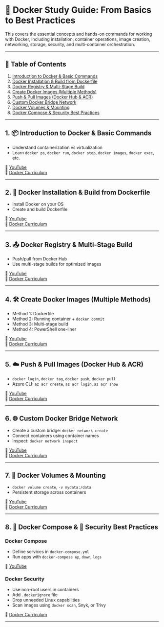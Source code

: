 # 🐳 Docker Study Guide: From Basics to Best Practices

This covers the essential concepts and hands-on commands for working with Docker, including installation, container operations, image creation, networking, storage, security, and multi-container orchestration.

---

## 📌 Table of Contents

1. [Introduction to Docker & Basic Commands](#1-introduction-to-docker--basic-commands)
2. [Docker Installation & Build from Dockerfile](#2-docker-installation--build-from-dockerfile)
3. [Docker Registry & Multi-Stage Build](#3-docker-registry--multi-stage-build)
4. [Create Docker Images (Multiple Methods)](#4-create-docker-images-multiple-methods)
5. [Push & Pull Images (Docker Hub & ACR)](#5-push--pull-images-docker-hub--acr)
6. [Custom Docker Bridge Network](#6-custom-docker-bridge-network)
7. [Docker Volumes & Mounting](#7-docker-volumes--mounting)
8. [Docker Compose & Security Best Practices](#8-docker-compose--security-best-practices)

---

## 1. 📦 Introduction to Docker & Basic Commands

- Understand containerization vs virtualization
- Learn `docker ps`, `docker run`, `docker stop`, `docker images`, `docker exec`, etc.

🎥 [YouTube](https://www.youtube.com/watch?v=jPdIRX6q4jA)  
📘 [Docker Curriculum](https://docker-curriculum.com/)

---

## 2. 🔧 Docker Installation & Build from Dockerfile

- Install Docker on your OS
- Create and build Dockerfile

🎥 [YouTube](https://youtu.be/LQjaJINkQXY?si=5nHnY6Bf2O9DRS-H)  
📘 [Docker Curriculum](https://docker-curriculum.com/)

---

## 3. 📤 Docker Registry & Multi-Stage Build

- Push/pull from Docker Hub
- Use multi-stage builds for optimized images

🎥 [YouTube](https://youtu.be/VyO8MPIfHnE?si=jznsWRY8rzEqmGDZ)  
📘 [Docker Curriculum](https://docker-curriculum.com/)

---

## 4. 🛠️ Create Docker Images (Multiple Methods)

- Method 1: Dockerfile  
- Method 2: Running container + `docker commit`  
- Method 3: Multi-stage build  
- Method 4: PowerShell one-liner

🎥 [YouTube](https://www.youtube.com/watch?v=apGV9Kg7ics)  
📘 [Docker Curriculum](https://docker-curriculum.com/)

---

## 5. ☁️ Push & Pull Images (Docker Hub & ACR)

- `docker login`, `docker tag`, `docker push`, `docker pull`
- Azure CLI: `az acr create`, `az acr login`, `az acr show`

🎥 [YouTube](https://www.youtube.com/watch?v=b_euX_M82uI)  
📘 [Docker Curriculum](https://docker-curriculum.com/)

---

## 6. 🌐 Custom Docker Bridge Network

- Create a custom bridge: `docker network create`
- Connect containers using container names
- Inspect: `docker network inspect`

🎥 [YouTube](https://www.youtube.com/watch?v=c6Ord0GAOp8&pp=ygURZG9ja2VyIG5ldHdvcmtpbmc%3D)  
📘 [Docker Curriculum](https://docker-curriculum.com/)

---

## 7. 💾 Docker Volumes & Mounting

- `docker volume create`, `-v mydata:/data`
- Persistent storage across containers

🎥 [YouTube](https://www.youtube.com/watch?v=u_0O4DOo2GI&pp=ygUOZG9ja2VyIHN0b3JhZ2U%3D)  
📘 [Docker Curriculum](https://docker-curriculum.com/)

---

## 8. 🧱 Docker Compose & 🔐 Security Best Practices

### Docker Compose

- Define services in `docker-compose.yml`
- Run apps with `docker-compose up`, `down`, `logs`

🎥 [YouTube](https://www.youtube.com/watch?v=HG6yIjZapSA&pp=ygUNZG9ja2UgY29tcG9zZQ%3D%3D)

### Docker Security

- Use non-root users in containers
- Add `.dockerignore` file
- Drop unneeded Linux capabilities
- Scan images using `docker scan`, Snyk, or Trivy

📘 [Docker Curriculum](https://docker-curriculum.com/)

---

